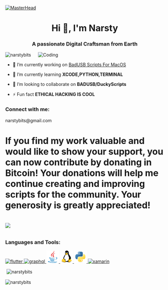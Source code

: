 [![MasterHead](https://botanicalpaperworks.com/wp-content/uploads/legacy/EarthBanner.jpg)](https://github.com/narstybits)
<h1 align="center">Hi 👋, I'm Narsty</h1>
<h3 align="center">A passionate Digital Craftsman from Earth</h3>
<img align="right" alt="Coding" width="400" src="https://thumbs.gfycat.com/KindDistortedIrrawaddydolphin-size_restricted.gif">
<p align="left"> <img src="https://komarev.com/ghpvc/?username=narstybits&label=Profile%20views&color=0e75b6&style=flat" alt="narstybits" /> </p>

- 🔭 I’m currently working on [BadUSB Scripts For MacOS](https://github.com/narstybits/MacOS-DuckyScripts)

- 🌱 I’m currently learning **XCODE,PYTHON,TERMINAL**

- 👯 I’m looking to collaborate on **BADUSB/DuckyScripts**

- ⚡ Fun fact **ETHICAL HACKING IS COOL**

<h3 align="left">Connect with me:</h3> narstybits@gmail.com
<p align="left">
</p>
<h1
  
If you find my work valuable and would like to show your support, you can now contribute by donating in Bitcoin! 
Your donations will help me continue creating and improving scripts for the community. Your generosity is greatly appreciated! 


 
    
    
<a href="" class="blockoPayBtn" data-toggle="modal" data-uid=5106312c7ce343bb><img width=160 src="https://www.blockonomics.co/img/pay_with_bitcoin_medium.png"></a>

<script src="https://www.blockonomics.co/js/pay_button.js"></script>
<h3 align="left">Languages and Tools:</h3>
<p align="left"> <a href="https://flutter.dev" target="_blank" rel="noreferrer"> <img src="https://www.vectorlogo.zone/logos/flutterio/flutterio-icon.svg" alt="flutter" width="40" height="40"/> </a> <a href="https://graphql.org" target="_blank" rel="noreferrer"> <img src="https://www.vectorlogo.zone/logos/graphql/graphql-icon.svg" alt="graphql" width="40" height="40"/> </a> <a href="https://www.java.com" target="_blank" rel="noreferrer"> <img src="https://raw.githubusercontent.com/devicons/devicon/master/icons/java/java-original.svg" alt="java" width="40" height="40"/> </a> <a href="https://www.linux.org/" target="_blank" rel="noreferrer"> <img src="https://raw.githubusercontent.com/devicons/devicon/master/icons/linux/linux-original.svg" alt="linux" width="40" height="40"/> </a> <a href="https://www.python.org" target="_blank" rel="noreferrer"> <img src="https://raw.githubusercontent.com/devicons/devicon/master/icons/python/python-original.svg" alt="python" width="40" height="40"/> </a> <a href="https://dotnet.microsoft.com/apps/xamarin" target="_blank" rel="noreferrer"> <img src="https://raw.githubusercontent.com/detain/svg-logos/780f25886640cef088af994181646db2f6b1a3f8/svg/xamarin.svg" alt="xamarin" width="40" height="40"/> </a> </p>

<p>&nbsp;<img align="center" src="https://github-readme-stats.vercel.app/api?username=narstybits&show_icons=true&locale=en" alt="narstybits" /></p>
 <script src="https://www.blockonomics.co/js/pay_button.js"></script> 

<p><img align="center" src="https://github-readme-streak-stats.herokuapp.com/?user=narstybits&" alt="narstybits" /></p>
